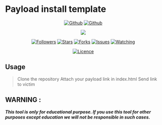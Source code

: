 # Payload install template

<p align="center">
<a href="https://github.com/rdxlr"><img title="Github" src="https://img.shields.io/badge/rdxlr-grey?style=for-the-badge&logo=github"></a>
<a href="https://github.com/rdxlr/PLIT"><img title="Github" src="https://img.shields.io/badge/PLIT-orange?style=for-the-badge"></a>
</p>

<p align="center">
<img src="https://raw.githubusercontent.com/RDXLR/PLIT/main/PLIT-poster.png">
</p>

<p align="center">
<a href="https://github.com/rdxlr"><img title="Followers" src="https://img.shields.io/github/followers/rdxlr?color=blue&style=flat-square"></a>
<a href="https://github.com/rdxlr/PLIT"><img title="Stars" src="https://img.shields.io/github/stars/rdxlr/PLIT?color=red&style=flat-square"></a>
<a href="https://github.com/rdxlr/PLIT"><img title="Forks" src="https://img.shields.io/github/forks/rdxlr/PLIT?color=red&style=flat-square"></a>
<a href="https://github.com/rdxlr/PLIT"><img title="Issues" src="https://img.shields.io/github/issues/rdxlr/PLIT?color=red&style=flat-square"></a>
<a href="https://github.com/rdxlr/PLIT"><img title="Watching" src="https://img.shields.io/github/watchers/rdxlr/PLIT?label=Watchers&color=red&style=flat-square"></a>
</p>

<p align="center">
<a href="https://github.com/rdxlr"><img title="Licence" src="https://img.shields.io/badge/License-MIT LICENCE-blue.svg"></a>
</p>

## Usage
> Clone the repository
> Attach your payload link in index.html
> Send link to victim

## WARNING : 
***This tool is only for educational purpose. If you use this tool for other purposes except education we will not be responsible in such cases.***
